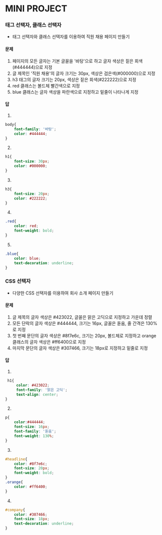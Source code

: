 # MINI PROJECT

### 태그 선택자, 클래스 선택자

* 태그 선택자와 클래스 선택자를 이용하여 직원 채용 페이지 만들기



#### 문제

1. 페이지의 모든 글자는 기본 글꼴을 '바탕'으로 하고 글자 색상은 짙은 회색(#444444)으로 지정
2. 글 제목인 '직원 채용'의 글자 크기는 30px, 색상은 검은색(#000000)으로 지정
3. h3 태그의 글자 크기는 20px, 색상은 짙은 회색(#222222)으로 지정
4. red 클래스는 볼드체 빨간색으로 지정
5. blue 클래스는 글자 색상을 파란색으로 지정하고 밑줄이 나타나게 지정



#### 답

1. 

```css
body{
    font-family: '바탕';
    color: #444444;
}
```

2.

```css
h1{
    font-size: 30px;
    color: #000000;
}
```

3.

```css
h3{
    font-size: 20px;
    color: #222222;
}
```

4.

```css
.red{
    color: red;
    font-weight: bold;
}
```

5.

```css
.blue{
    color: blue;
    text-decoration: underline;
}
```



### CSS 선택자

* 다양한 CSS 선택자를 이용하여 회사 소개 페이지 만들기



#### 문제

1. 글 제목의 글자 색상은 #423022, 글꼴은 맑은 고딕으로 지정하고 가운데 정렬
2. 모든 단락의 글자 색상은 #444444, 크기는 16px, 글꼴은 돋움, 줄 간격은 130%로 지정
3. 첫 번째 문단의 글자 색상은 #8f7e6c, 크기는 20px, 볼드체로 지정하고 orange 클래스의 글자 색상은 #ff6400으로 지정
4. 마지막 문단의 글자 색상은 #307466, 크기는 18px로 지정하고 밑줄로 지정



#### 답

1. 

```css
 h1{
     color: #423022;
     font-family: '맑은 고딕';
     text-align: center;
}
```

2.

```css
p{
    color:#444444;
    font-size: 16px;
    font-family: '돋움';
    font-weight: 130%;
}
```

3.

```css
#headline{
    color: #8f7e6c;
    font-size: 20px;
    font-weight: bold;
}
.orange{
    color: #ff6400;
}
```

4.

```css
#company{
    color: #307466;
    font-size: 18px;
    text-decoration: underline;
}
```
